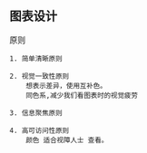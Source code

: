 ## 图表设计

原则

```
1. 简单清晰原则

2. 视觉一致性原则
    想表示差异，使用互补色。
    同色系,减少我们看图表时的视觉疲劳

3. 信息聚焦原则

4. 高可访问性原则
    颜色 适合视障人士 查看。


```